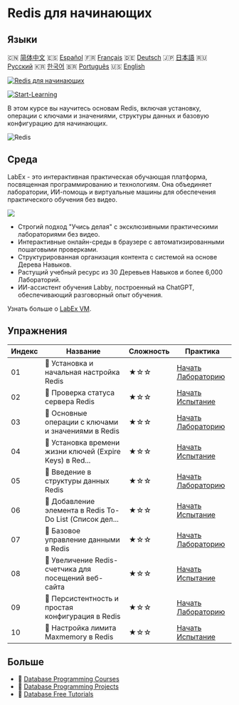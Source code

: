 # Redis для начинающих

## Языки

🇨🇳 [简体中文](README_zh.md) 🇪🇸 [Español](README_es.md) 🇫🇷 [Français](README_fr.md) 🇩🇪 [Deutsch](README_de.md) 🇯🇵 [日本語](README_ja.md) 🇷🇺 [Русский](README_ru.md) 🇰🇷 [한국어](README_ko.md) 🇧🇷 [Português](README_pt.md) 🇺🇸 [English](README.md) 

[![Redis для начинающих](https://cover-creator.labex.io/redis-for-beginners.png?lang=ru)](https://labex.io/ru/courses/redis-for-beginners)

[![Start-Learning](https://img.shields.io/badge/Start-Learning-whitesmoke?style=for-the-badge)](https://labex.io/ru/courses/redis-for-beginners)

В этом курсе вы научитесь основам Redis, включая установку, операции с ключами и значениями, структуры данных и базовую конфигурацию для начинающих.

![Redis](https://img.shields.io/badge/Redis-whitesmoke?style=for-the-badge&logo=redis)


## Среда

LabEx - это интерактивная практическая обучающая платформа, посвященная программированию и технологиям. Она объединяет лаборатории, ИИ-помощь и виртуальные машины для обеспечения практического обучения без видео.

![](https://tutorial-screenshot.getvm.io/images/vm-1725247253.png)

- Строгий подход "Учись делая" с эксклюзивными практическими лабораториями без видео.
- Интерактивные онлайн-среды в браузере с автоматизированными пошаговыми проверками.
- Структурированная организация контента с системой на основе Дерева Навыков.
- Растущий учебный ресурс из 30 Деревьев Навыков и более 6,000 Лабораторий.
- ИИ-ассистент обучения Labby, построенный на ChatGPT, обеспечивающий разговорный опыт обучения.

Узнать больше о [LabEx VM](https://support.labex.io/using-labex/virtual-machine).

## Упражнения

|   Индекс | Название                                                 | Сложность   | Практика                                                                                                                                  |
|----------|----------------------------------------------------------|-------------|-------------------------------------------------------------------------------------------------------------------------------------------|
|       01 | 📖 Установка и начальная настройка Redis                 | ★☆☆         | <a target='_blank' href='https://labex.io/ru/tutorials/redis-installation-and-initial-setup-of-redis-552075'>Начать Лабораторию</a>       |
|       02 | 🎯 Проверка статуса сервера Redis                        | ★☆☆         | <a target='_blank' href='https://labex.io/ru/tutorials/redis-verify-redis-server-status-552152'>Начать Испытание</a>                      |
|       03 | 📖 Основные операции с ключами и значениями в Redis      | ★☆☆         | <a target='_blank' href='https://labex.io/ru/tutorials/redis-basic-key-value-operations-in-redis-552077'>Начать Лабораторию</a>           |
|       04 | 🎯 Установка времени жизни ключей (Expire Keys) в Red... | ★☆☆         | <a target='_blank' href='https://labex.io/ru/tutorials/redis-expire-keys-in-redis-cache-552156'>Начать Испытание</a>                      |
|       05 | 📖 Введение в структуры данных Redis                     | ★☆☆         | <a target='_blank' href='https://labex.io/ru/tutorials/redis-introduction-to-redis-data-structures-552078'>Начать Лабораторию</a>         |
|       06 | 🎯 Добавление элемента в Redis To-Do List (Список дел... | ★☆☆         | <a target='_blank' href='https://labex.io/ru/tutorials/redis-add-item-to-redis-to-do-list-552161'>Начать Испытание</a>                    |
|       07 | 📖 Базовое управление данными в Redis                    | ★☆☆         | <a target='_blank' href='https://labex.io/ru/tutorials/redis-basic-data-management-in-redis-552076'>Начать Лабораторию</a>                |
|       08 | 🎯 Увеличение Redis-счетчика для посещений веб-сайта     | ★☆☆         | <a target='_blank' href='https://labex.io/ru/tutorials/redis-increment-redis-counter-for-website-visits-552163'>Начать Испытание</a>      |
|       09 | 📖 Персистентность и простая конфигурация в Redis        | ★☆☆         | <a target='_blank' href='https://labex.io/ru/tutorials/redis-persistence-and-simple-configuration-in-redis-552079'>Начать Лабораторию</a> |
|       10 | 🎯 Настройка лимита Maxmemory в Redis                    | ★☆☆         | <a target='_blank' href='https://labex.io/ru/tutorials/redis-configure-redis-maxmemory-limit-552162'>Начать Испытание</a>                 |

## Больше

- 🔗 [Database Programming Courses](https://github.com/labex-labs/awesome-programming-courses)
- 🔗 [Database Programming Projects](https://github.com/labex-labs/awesome-programming-projects)
- 🔗 [Database Free Tutorials](https://github.com/labex-labs/redis-free-tutorials)

